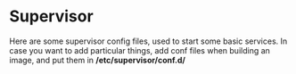 Supervisor
==========

Here are some supervisor config files, used to start some basic services. In case you want to add particular things, add conf files when building
an image, and put them in **/etc/supervisor/conf.d/**
